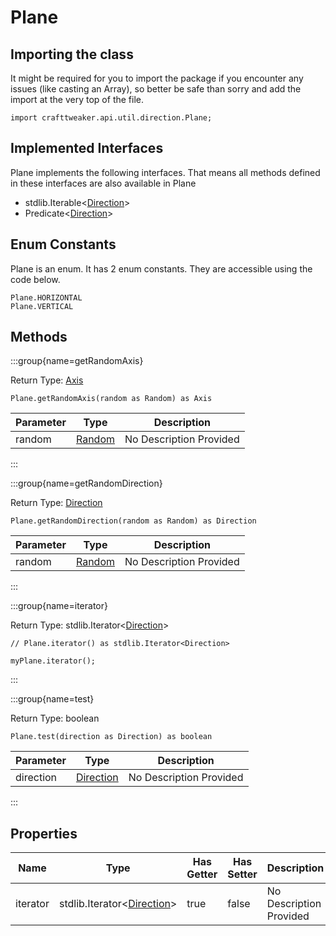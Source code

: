# Plane

## Importing the class

It might be required for you to import the package if you encounter any issues (like casting an Array), so better be safe than sorry and add the import at the very top of the file.
```zenscript
import crafttweaker.api.util.direction.Plane;
```


## Implemented Interfaces
Plane implements the following interfaces. That means all methods defined in these interfaces are also available in Plane

- stdlib.Iterable&lt;[Direction](/vanilla/api/util/direction/Direction)&gt;
- Predicate&lt;[Direction](/vanilla/api/util/direction/Direction)&gt;

## Enum Constants

Plane is an enum. It has 2 enum constants. They are accessible using the code below.

```zenscript
Plane.HORIZONTAL
Plane.VERTICAL
```
## Methods

:::group{name=getRandomAxis}

Return Type: [Axis](/vanilla/api/util/direction/Axis)

```zenscript
Plane.getRandomAxis(random as Random) as Axis
```

| Parameter | Type | Description |
|-----------|------|-------------|
| random | [Random](/vanilla/api/util/math/Random) | No Description Provided |


:::

:::group{name=getRandomDirection}

Return Type: [Direction](/vanilla/api/util/direction/Direction)

```zenscript
Plane.getRandomDirection(random as Random) as Direction
```

| Parameter | Type | Description |
|-----------|------|-------------|
| random | [Random](/vanilla/api/util/math/Random) | No Description Provided |


:::

:::group{name=iterator}

Return Type: stdlib.Iterator&lt;[Direction](/vanilla/api/util/direction/Direction)&gt;

```zenscript
// Plane.iterator() as stdlib.Iterator<Direction>

myPlane.iterator();
```

:::

:::group{name=test}

Return Type: boolean

```zenscript
Plane.test(direction as Direction) as boolean
```

| Parameter | Type | Description |
|-----------|------|-------------|
| direction | [Direction](/vanilla/api/util/direction/Direction) | No Description Provided |


:::


## Properties

| Name | Type | Has Getter | Has Setter | Description |
|------|------|------------|------------|-------------|
| iterator | stdlib.Iterator&lt;[Direction](/vanilla/api/util/direction/Direction)&gt; | true | false | No Description Provided |

